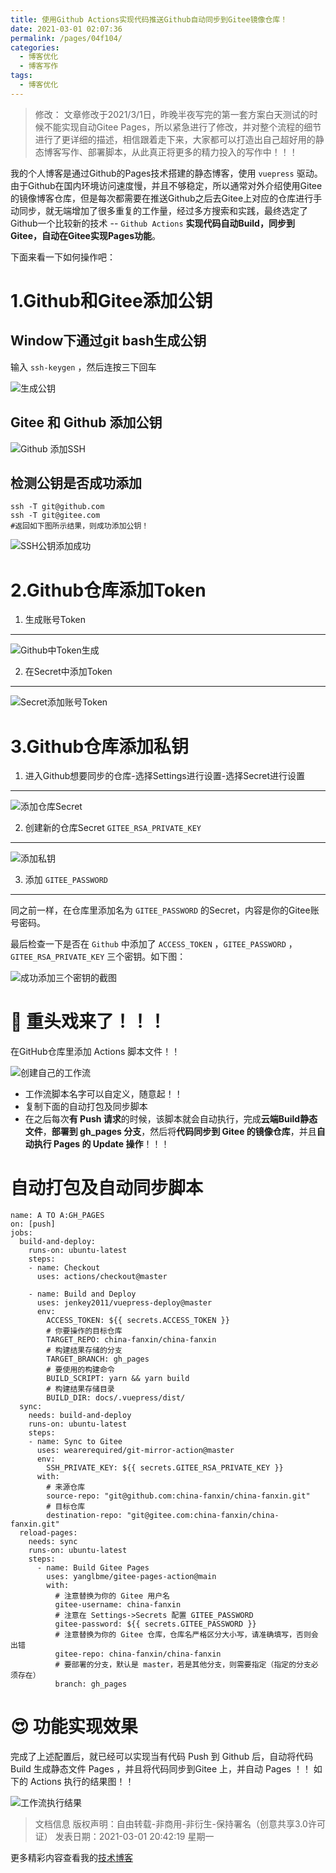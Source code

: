 ```yaml
---
title: 使用Github Actions实现代码推送Github自动同步到Gitee镜像仓库！
date: 2021-03-01 02:07:36
permalink: /pages/04f104/
categories:
  - 博客优化
  - 博客写作
tags:
  - 博客优化
---
```


> 修改： 文章修改于2021/3/1日，昨晚半夜写完的第一套方案白天测试的时候不能实现自动Gitee Pages，所以紧急进行了修改，并对整个流程的细节进行了更详细的描述，相信跟着走下来，大家都可以打造出自己超好用的静态博客写作、部署脚本，从此真正将更多的精力投入的写作中！！！

我的个人博客是通过Github的Pages技术搭建的静态博客，使用 `vuepress` 驱动。由于Github在国内环境访问速度慢，并且不够稳定，所以通常对外介绍使用Gitee的镜像博客仓库，但是每次都需要在推送Github之后去Gitee上对应的仓库进行手动同步，就无端增加了很多重复的工作量，经过多方搜索和实践，最终选定了Github一个比较新的技术 -- `Github Actions` **实现代码自动Build，同步到Gitee，自动在Gitee实现Pages功能**。

下面来看一下如何操作吧：

1.Github和Gitee添加公钥
=====
Window下通过git bash生成公钥
-----
输入 `ssh-keygen` ，然后连按三下回车

![生成公钥](https://oscimg.oschina.net/oscnet/up-64f9ebb1cfff6c20289786297c495de69a6.png "生成公钥")

Gitee 和 Github 添加公钥
-----
![Github 添加SSH ](https://oscimg.oschina.net/oscnet/up-1b752f913a8dd26c5465e3c7e849586b383.png "Github 添加SSH ")

检测公钥是否成功添加
-----
```shell
ssh -T git@github.com
ssh -T git@gitee.com
#返回如下图所示结果，则成功添加公钥！
```
![SSH公钥添加成功](https://oscimg.oschina.net/oscnet/up-c47116a70136263815d14cf472487d39657.png "SSH公钥添加成功")

2.Github仓库添加Token
=====

1. 生成账号Token
------
![Github中Token生成](https://oscimg.oschina.net/oscnet/up-07210357b78ab191ad5fae4b64eedb3fc0e.png "Github中Token生成")

2. 在Secret中添加Token
------
![Secret添加账号Token](https://oscimg.oschina.net/oscnet/up-e87a1e6f21d518350b90bd9a5b142c7090f.png "Secret添加账号Token")

3.Github仓库添加私钥
=====

1. 进入Github想要同步的仓库-选择Settings进行设置-选择Secret进行设置
---------
![添加仓库Secret](https://oscimg.oschina.net/oscnet/up-daca3471008d543b708fc528e1ce8b3c9ab.png "添加仓库Secret")

2. 创建新的仓库Secret `GITEE_RSA_PRIVATE_KEY`
---------

![添加私钥](https://oscimg.oschina.net/oscnet/up-94cc86728d23cd3a49e1d2276488b211b31.png "添加私钥")

3. 添加 `GITEE_PASSWORD`
------
 同之前一样，在仓库里添加名为 `GITEE_PASSWORD` 的Secret，内容是你的Gitee账号密码。

最后检查一下是否在 `Github` 中添加了 `ACCESS_TOKEN` ，`GITEE_PASSWORD` ，`GITEE_RSA_PRIVATE_KEY` 三个密钥。如下图：

![成功添加三个密钥的截图](https://oscimg.oschina.net/oscnet/up-0e7232f89a2ee190b962c808f0a2a43090f.png "成功添加三个密钥的截图")

👀 重头戏来了！！！
==========

在GitHub仓库里添加 Actions 脚本文件！！

![创建自己的工作流](https://oscimg.oschina.net/oscnet/up-3a8e8ba007f8fb448d4cf04f51051b3a735.png "创建自己的工作流")
- 工作流脚本名字可以自定义，随意起！！
- 复制下面的自动打包及同步脚本
- 在之后每次**有 Push 请求**的时候，该脚本就会自动执行，完成**云端Build静态文件**，**部署到 gh_pages 分支**，然后将**代码同步到 Gitee 的镜像仓库**，并且**自动执行 Pages 的 Update 操作**！！！

自动打包及自动同步脚本
====

```Shell
name: A TO A:GH_PAGES
on: [push]
jobs:
  build-and-deploy:
    runs-on: ubuntu-latest
    steps:
    - name: Checkout
      uses: actions/checkout@master

    - name: Build and Deploy
      uses: jenkey2011/vuepress-deploy@master
      env:
        ACCESS_TOKEN: ${{ secrets.ACCESS_TOKEN }}
        # 你要操作的目标仓库
        TARGET_REPO: china-fanxin/china-fanxin
        # 构建结果存储的分支
        TARGET_BRANCH: gh_pages
        # 要使用的构建命令
        BUILD_SCRIPT: yarn && yarn build
        # 构建结果存储目录
        BUILD_DIR: docs/.vuepress/dist/
  sync:
    needs: build-and-deploy
    runs-on: ubuntu-latest
    steps:
    - name: Sync to Gitee
      uses: wearerequired/git-mirror-action@master
      env:
        SSH_PRIVATE_KEY: ${{ secrets.GITEE_RSA_PRIVATE_KEY }}
      with:
        # 来源仓库
        source-repo: "git@github.com:china-fanxin/china-fanxin.git"
        # 目标仓库
        destination-repo: "git@gitee.com:china-fanxin/china-fanxin.git"
  reload-pages:
    needs: sync
    runs-on: ubuntu-latest
    steps:
      - name: Build Gitee Pages
        uses: yanglbme/gitee-pages-action@main
        with:
          # 注意替换为你的 Gitee 用户名
          gitee-username: china-fanxin
          # 注意在 Settings->Secrets 配置 GITEE_PASSWORD
          gitee-password: ${{ secrets.GITEE_PASSWORD }}
          # 注意替换为你的 Gitee 仓库，仓库名严格区分大小写，请准确填写，否则会出错
          gitee-repo: china-fanxin/china-fanxin
          # 要部署的分支，默认是 master，若是其他分支，则需要指定（指定的分支必须存在）
          branch: gh_pages
```
😍 功能实现效果
===

完成了上述配置后，就已经可以实现当有代码 Push 到 Github 后，自动将代码 Build 生成静态文件 Pages ，并且将代码同步到Gitee 上，并自动 Pages ！！
如下的 Actions 执行的结果图！！

![工作流执行结果](https://oscimg.oschina.net/oscnet/up-d04edb445613dd634bace6415a50f5ab9b2.png "工作流执行结果")


> 文档信息
版权声明：自由转载-非商用-非衍生-保持署名（创意共享3.0许可证）
发表日期：2021-03-01 20:42:19 星期一


更多精彩内容查看我的[技术博客](https://china-fanxin.gitee.io/china-fanxin/)

